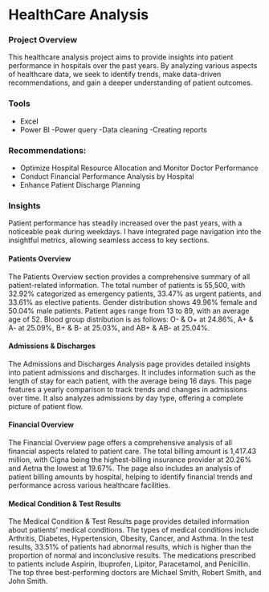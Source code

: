 # HealthCare Analysis

### Project Overview
This healthcare analysis project aims to provide insights into patient performance in hospitals over the past years. 
By analyzing various aspects of healthcare data, we seek to identify trends, make data-driven recommendations, and gain 
a deeper understanding of patient outcomes.

### Tools
- Excel
- Power BI 
  -Power query 
  -Data cleaning 
  -Creating reports

### Recommendations:
- Optimize Hospital Resource Allocation and Monitor Doctor Performance
- Conduct Financial Performance Analysis by Hospital
- Enhance Patient Discharge Planning

### Insights
Patient performance has steadily increased over the past years, with a noticeable peak during weekdays. I have integrated page navigation into the insightful metrics, allowing seamless access to key sections.

#### Patients Overview
The Patients Overview section provides a comprehensive summary of all patient-related information. The total number of patients is 55,500, with 32.92% categorized as emergency patients, 33.47% as urgent patients, and 33.61% as elective patients. Gender distribution shows 49.96% female and 50.04% male patients. Patient ages range from 13 to 89, with an average age of 52. Blood group distribution is as follows: O- & O+ at 24.86%, A+ & A- at 25.09%, B+ & B- at 25.03%, and AB+ & AB- at 25.04%.

#### Admissions & Discharges
The Admissions and Discharges Analysis page provides detailed insights into patient admissions and discharges. It includes information such as the length of stay for each patient, with the average being 16 days. This page features a yearly comparison to track trends and changes in admissions over time. It also analyzes admissions by day type, offering a complete picture of patient flow.

#### Financial Overview
The Financial Overview page offers a comprehensive analysis of all financial aspects related to patient care. The total billing amount is 1,417.43 million, with Cigna being the highest-billing insurance provider at 20.26% and Aetna the lowest at 19.67%. The page also includes an analysis of patient billing amounts by hospital, helping to identify financial trends and performance across various healthcare facilities.


#### Medical Condition & Test Results
The Medical Condition & Test Results page provides detailed information about patients' medical conditions. The types of medical conditions include Arthritis, Diabetes, Hypertension, Obesity, Cancer, and Asthma. In the test results, 33.51% of patients had abnormal results, which is higher than the proportion of normal and inconclusive results. The medications prescribed to patients include Aspirin, Ibuprofen, Lipitor, Paracetamol, and Penicillin. The top three best-performing doctors are Michael Smith, Robert Smith, and John Smith.
